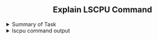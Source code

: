 <h2 align="center">Explain LSCPU Command</h2>

<details>
  <summary> Summary of Task </summary>
  <ul>
    <br>
    <li>  Explain lscpu command output and create a MD file</li>
  </ul>
</details>

<details>
  <summary> lscpu command output </summary>
  <h2 align="center">lscpu Command output</h2>
  
  ![lscpucommandoutput](https://user-images.githubusercontent.com/82143335/121646753-41fd2d00-cab3-11eb-91a5-ff48a4bd09ed.PNG)
  
  Architecture: This option tells which architecture our cpu is using.
  
  CPU op-mode(s): This option tells that our cpu supports both 32 bit or 64 bit
  
  Byte Order: Endianness is a computer science term that describes how data is stored. Specifically, it defines that the most critical value is included at the end of the multi byte data type. There are two types of Endianness, Big-Endian and Little-Endian
  
  CPU(s):
  
  On-line CPU(s) list:
  
  Thread(s) per core:
  
  Core(s) per socket:
  
  Socket(s): 
  
  NUMA node(s): 
  
  Vendor ID:
  
  CPU family: 
  
  Model:
  
  Model name:
  
  Stepping: 
  
  CPU MHz: 
  
  BogoMIPS:
  
  Hypervisor vendor:
  
  Virtualization type: 
  
  L1d cache:
  
  L1i cache: 
  
  L2 cache:    
  
  L3 cache: 
  
  NUMA node0 CPU(s):
  
  Flags:

  </details>
